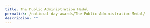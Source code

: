 ```yaml
---
title: The Public Administration Medal
permalink: /national-day-awards/The-Public-Administration-Medal/
description: ""
---
```

